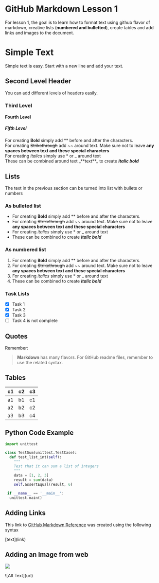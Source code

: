 # **GitHub Markdown Lesson 1**
For lesson 1, the goal is to learn how to format text using github flavor of markdown, creative lists (**numbered and bulletted**), create tables and add links and images to the document.

# **Simple Text**
Simple text is easy. Start with a new line and add your text.

## Second Level Header
You can add different levels of headers easily.

### **Third Level**

#### **Fourth Level**

##### **Fifth Level**

For creating **Bold** simply add ** before and after the characters.  
For creating ~~Strikethrough~~ add ~~ around text. Make sure not to leave **any spaces between text and these special characters**  
For creating *italics* simply use * or _ around text  
These can be combined around text \_\*\*text**_ to create _**italic bold**_

## **Lists**
The text in the previous section can be turned into list with bullets or numbers

### **As bulleted list**
* For creating **Bold** simply add ** before and after the characters.
* For creating ~~Strikethrough~~ add ~~ around text. Make sure not to leave **any spaces between text and these special characters**
* For creating *italics* simply use * or _ around text
* These can be combined to create _**italic bold**_

### **As numbered list**
1. For creating **Bold** simply add ** before and after the characters.
2. For creating ~~Strikethrough~~ add ~~ around text. Make sure not to leave **any spaces between text and these special characters**
3. For creating *italics* simply use * or _ around text
4. These can be combined to create _**italic bold**_

### **Task Lists**
- [x] Task 1
- [x] Task 2
- [x] Task 3
- [ ] Task 4 is not complete

## **Quotes**
Remember:
> **Markdown** has many flavors. For GitHub readme files, remember to use the related syntax.

## **Tables**
**c1** | **c2** | **c3**
-- | -- |--
a1 | b1 | c1
a2 | b2 | c2
a3 | b3 | c4

## **Python Code Example**

```python
import unittest

class TestSum(unittest.TestCase): 
  def test_list_int(self):
    """
    Test that it can sum a list of integers 
    """
    data = [1, 2, 3]
    result = sum(data) 
    self.assertEqual(result, 6)
    
 if __name__ == '__main__': 
  unittest.main()
```

## **Adding Links**
This link to [GitHub Markdown Reference](https://guides.github.com/features/mastering-markdown/) was created using the following syntax  

\[text](link)

## **Adding an Image from web**

![](https://www.conncoll.edu/media/website-media/visualidentity/images/Seal-Color.jpg)  

!\[Alt Text](url)
